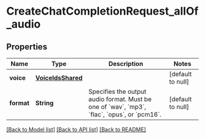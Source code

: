 # CreateChatCompletionRequest_allOf_audio
## Properties

| Name | Type | Description | Notes |
|------------ | ------------- | ------------- | -------------|
| **voice** | [**VoiceIdsShared**](VoiceIdsShared.md) |  | [default to null] |
| **format** | **String** | Specifies the output audio format. Must be one of &#x60;wav&#x60;, &#x60;mp3&#x60;, &#x60;flac&#x60;, &#x60;opus&#x60;, or &#x60;pcm16&#x60;.  | [default to null] |

[[Back to Model list]](../README.md#documentation-for-models) [[Back to API list]](../README.md#documentation-for-api-endpoints) [[Back to README]](../README.md)

